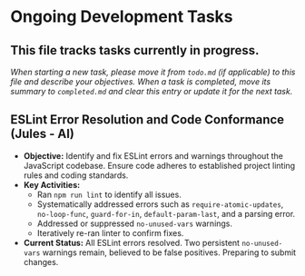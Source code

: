 # Ongoing Development Tasks

This file tracks tasks currently in progress.
---
_When starting a new task, please move it from `todo.md` (if applicable) to this file and describe your objectives._
_When a task is completed, move its summary to `completed.md` and clear this entry or update it for the next task._

## ESLint Error Resolution and Code Conformance (Jules - AI)
*   **Objective:** Identify and fix ESLint errors and warnings throughout the JavaScript codebase. Ensure code adheres to established project linting rules and coding standards.
*   **Key Activities:**
    *   Ran `npm run lint` to identify all issues.
    *   Systematically addressed errors such as `require-atomic-updates`, `no-loop-func`, `guard-for-in`, `default-param-last`, and a parsing error.
    *   Addressed or suppressed `no-unused-vars` warnings.
    *   Iteratively re-ran linter to confirm fixes.
*   **Current Status:** All ESLint errors resolved. Two persistent `no-unused-vars` warnings remain, believed to be false positives. Preparing to submit changes.
